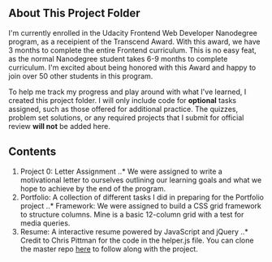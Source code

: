 ## About This Project Folder
I'm currently enrolled in the Udacity Frontend Web Developer Nanodegree program, as a receipient of the Transcend Award. With this award, we have 3 months to complete the entire Frontend curriculum.  This is no easy feat, as the normal Nanodegree student takes 6-9 months to complete curriculum. I'm excited about being honored with this Award and happy to join over 50 other students in this program.

To help me track my progress and play around with what I've learned, I created this project folder. I will only include code for **optional** tasks assigned, such as those offered for additional practice. The quizzes, problem set solutions, or any required projects that I submit for official review **will not** be added here.

## Contents 
1. Project 0: Letter Assignment
..* We were assigned to write a motivational letter to ourselves outlining our learning goals and what we hope to achieve by the end of the program.
2. Portfolio: A collection of different tasks I did in preparing for the Portfolio project
..* Framework: We were assigned to build a CSS grid framework to structure columns. Mine is a basic 12-column grid with a test for media queries.
3. Resume: A interactive resume powered by JavaScript and jQuery
..* Credit to Chris Pittman for the code in the helper.js file. You can clone the master repo [here](https://github.com/udacity/frontend-nanodegree-resume) to follow along with the project.
